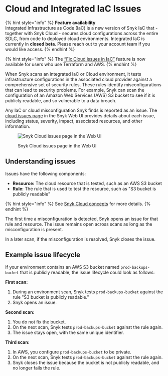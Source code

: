 # Cloud and Integrated IaC Issues

{% hint style="info" %}
**Feature availability**\
Integrated Infrastructure as Code (IaC) is a new version of Snyk IaC that - together with Snyk Cloud - secures cloud configurations across the entire SDLC, from code to deployed cloud environments. Integrated IaC is currently in **closed beta**. Please reach out to your account team if you would like access.
{% endhint %}

{% hint style="info" %}
The [“Fix Cloud issues in IaC”](../integrated-infrastructure-as-code/fix-cloud-issues-in-iac.md) feature is now available for users who use Terraform and AWS.
{% endhint %}

When Snyk scans an integrated IaC or Cloud environment, it tests infrastructure configurations in the associated cloud provider against a comprehensive set of security rules. These rules identify misconfigurations that can lead to security problems. For example, Snyk can scan the configuration of an Amazon Web Services (AWS) S3 bucket to see if it is publicly readable, and so vulnerable to a data breach.

Any IaC or cloud misconfiguration Snyk finds is reported as an issue. The [cloud issues page](view-cloud-issues-in-the-snyk-web-ui.md) in the Snyk Web UI provides details about each issue, including status, severity, impact, associated resources, and other information.

<figure><img src="../../../.gitbook/assets/snyk-cloud-issues-page-3.png" alt="Snyk Cloud issues page in the Web UI"><figcaption><p>Snyk Cloud issues page in the Web UI</p></figcaption></figure>

## Understanding issues

Issues have the following components:

* **Resource:** The cloud resource that is tested, such as an AWS S3 bucket
* **Rule:** The rule that is used to test the resource, such as "S3 bucket is publicly readable"

{% hint style="info" %}
See [Snyk Cloud concepts](../snyk-cloud-concepts.md) for more details.
{% endhint %}

The first time a misconfiguration is detected, Snyk opens an issue for that rule and resource. The issue remains open across scans as long as the misconfiguration is present.

In a later scan, if the misconfiguration is resolved, Snyk closes the issue.

## Example issue lifecycle

If your environment contains an AWS S3 bucket named `prod-backups-bucket` that is publicly readable, the issue lifecycle could look as follows:

**First scan:**

1. During an environment scan, Snyk tests `prod-backups-bucket` against the rule "S3 bucket is publicly readable."
2. Snyk opens an issue.

**Second scan:**

1. You do not fix the bucket.
2. On the next scan, Snyk tests `prod-backups-bucket` against the rule again.
3. The issue stays open, with the same unique identifier.

**Third scan:**

1. In AWS, you configure `prod-backups-bucket` to be private.
2. On the next scan, Snyk tests `prod-backups-bucket` against the rule again.
3. Snyk closes the issue because the bucket is not publicly readable, and no longer fails the rule.
